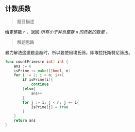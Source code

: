 ## 计数质数

> 题目描述

给定整数 `n` ，返回 *所有小于非负整数 `n` 的质数的数量* 。

> 解题思路

暴力解法这道题会超时，所以要使用埃氏筛，即埃拉托斯特尼筛法。

```go
func countPrimes(n int) int {
	ans := 0
	isPrime := make([]bool, n)
	for i := 2; i < n; i++{
		if isPrime[i]{
			continue
		}else{
			ans++
		}
		for j := i; j < n; j += i{
			isPrime[j] = true
		}
	}
	return ans
}
```

